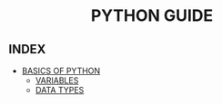 # <div align="center"> PYTHON GUIDE </div>

## INDEX

- [BASICS OF PYTHON](#introduction)
  - [VARIABLES](basics/variables.md)
  - [DATA TYPES](#data-types)

